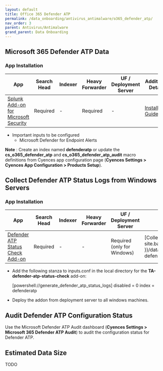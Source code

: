 ```yaml
---
layout: default
title: Office 365 Defender ATP
permalink: /data_onboarding/antivirus_antimalware/o365_defender_atp/
nav_order: 3
parent: Antivirus/Antimalware
grand_parent: Data Onboarding
---
```


## **Microsoft 365 Defender ATP Data**

### App Installation

| App |  Search Head  | Indexer | Heavy Forwarder | UF / Deployment Server | Additional Details |
| ---- | ------ | ------------ | -------------- | -------------------- | ------ |
| [Splunk Add-on for Microsoft Security](https://splunkbase.splunk.com/app/6207/) | Required | - | Required | - | [Installation Guide](https://splunkbase.splunk.com/app/6207/#/details) |

* Important inputs to be configured
    * Microsoft Defender for Endpoint Alerts

**Note** : Create an index named **defenderatp** or update the **cs_o365_defender_atp** and **cs_o365_defender_atp_audit** macro definitions from Cyences app configuration page (**Cyences Settings > Cyences App Configuration > Products Setup**).


## Collect Defender ATP Status Logs from Windows Servers 

### App Installation

| App |  Search Head  | Indexer | Heavy Forwarder | UF / Deployment Server | Additional Details |
| ---- | ------ | ------------ | -------------- | -------------------- | ------ |
| [Defender ATP Status Check Add-on](https://splunkbase.splunk.com/app/5691/) | Required | - | - | Required (only for Windows) | [Collect Defender ATP Status Logs from Windows Servers]({{ site.baseurl }}/data_onboarding/antivirus_antimalware/o365_defender_atp/#collect-defender-atp-status-logs-from-windows-servers) |


* Add the following stanza to inputs.conf in the local directory for the **TA-defender-atp-status-check** add-on:

    [powershell://generate_defender_atp_status_logs] 
    disabled = 0
    index = defenderatp

* Deploy the addon from deployment server to all windows machines.


## Audit Defender ATP Configuration Status 

Use the Microsoft Defender ATP Audit dashboard (**Cyences Settings > Microsoft 365 Defender ATP Audit**) to audit the configuration status for Defender ATP.


## Estimated Data Size
TODO